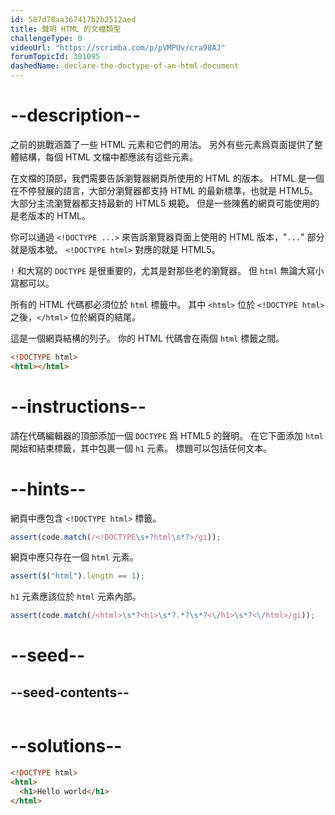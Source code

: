```yaml
---
id: 587d78aa367417b2b2512aed
title: 聲明 HTML 的文檔類型
challengeType: 0
videoUrl: "https://scrimba.com/p/pVMPUv/cra98AJ"
forumTopicId: 301095
dashedName: declare-the-doctype-of-an-html-document
---
```


# --description--

之前的挑戰涵蓋了一些 HTML 元素和它們的用法。 另外有些元素爲頁面提供了整體結構，每個 HTML 文檔中都應該有這些元素。

在文檔的頂部，我們需要告訴瀏覽器網頁所使用的 HTML 的版本。 HTML 是一個在不停發展的語言，大部分瀏覽器都支持 HTML 的最新標準，也就是 HTML5。 大部分主流瀏覽器都支持最新的 HTML5 規範。 但是一些陳舊的網頁可能使用的是老版本的 HTML。

你可以通過 `<!DOCTYPE ...>` 來告訴瀏覽器頁面上使用的 HTML 版本，"`...`" 部分就是版本號。 `<!DOCTYPE html>` 對應的就是 HTML5。

`!` 和大寫的 `DOCTYPE` 是很重要的，尤其是對那些老的瀏覽器。 但 `html` 無論大寫小寫都可以。

所有的 HTML 代碼都必須位於 `html` 標籤中。 其中 `<html>` 位於 `<!DOCTYPE html>` 之後，`</html>` 位於網頁的結尾。

這是一個網頁結構的列子。 你的 HTML 代碼會在兩個 `html` 標籤之間。

```html
<!DOCTYPE html>
<html></html>
```

# --instructions--

請在代碼編輯器的頂部添加一個 `DOCTYPE` 爲 HTML5 的聲明。 在它下面添加 `html` 開始和結束標籤，其中包裹一個 `h1` 元素。 標題可以包括任何文本。

# --hints--

網頁中應包含 `<!DOCTYPE html>` 標籤。

```js
assert(code.match(/<!DOCTYPE\s+?html\s*?>/gi));
```

網頁中應只存在一個 `html` 元素。

```js
assert($("html").length == 1);
```

`h1` 元素應該位於 `html` 元素內部。

```js
assert(code.match(/<html>\s*?<h1>\s*?.*?\s*?<\/h1>\s*?<\/html>/gi));
```

# --seed--

## --seed-contents--

```html

```

# --solutions--

```html
<!DOCTYPE html>
<html>
  <h1>Hello world</h1>
</html>
```
